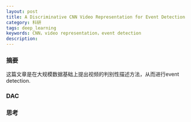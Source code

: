 ```yaml
---
layout: post
title: A Discriminative CNN Video Representation for Event Detection
category: 科研
tags: deep_learning
keywords: CNN，video representation，event detection
description: 
---
```


### 摘要

这篇文章是在大规模数据基础上提出视频的判别性描述方法，从而进行event detection.

### DAC


### 思考

